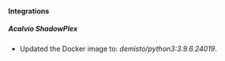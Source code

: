 #### Integrations
##### Acalvio ShadowPlex
- Updated the Docker image to: *demisto/python3:3.9.6.24019*.
